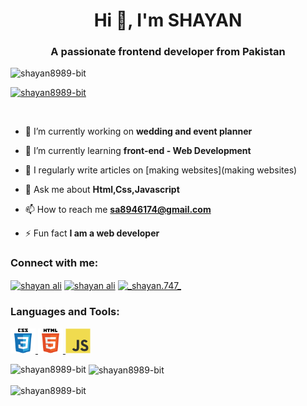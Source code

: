 <h1 align="center">Hi 👋, I'm SHAYAN</h1>
<h3 align="center">A passionate frontend developer from Pakistan</h3>

<p align="left"> <img src="https://komarev.com/ghpvc/?username=shayan8989-bit&label=Profile%20views&color=0e75b6&style=flat" alt="shayan8989-bit" /> </p>

<p align="left"> <a href="https://github.com/ryo-ma/github-profile-trophy"><img src="https://github-profile-trophy.vercel.app/?username=shayan8989-bit" alt="shayan8989-bit" /></a> </p>

<p align="left"> <a href="https://twitter.com/" target="blank"><img src="https://img.shields.io/twitter/follow/?logo=twitter&style=for-the-badge" alt="" /></a> </p>

- 🔭 I’m currently working on **wedding and event planner**

- 🌱 I’m currently learning **front-end - Web Development**

- 📝 I regularly write articles on [making websites](making websites)

- 💬 Ask me about **Html,Css,Javascript**

- 📫 How to reach me **sa8946174@gmail.com**

- ⚡ Fun fact **I am a web developer**

<h3 align="left">Connect with me:</h3>
<p align="left">
<a href="https://linkedin.com/in/shayan ali" target="blank"><img align="center" src="https://raw.githubusercontent.com/rahuldkjain/github-profile-readme-generator/master/src/images/icons/Social/linked-in-alt.svg" alt="shayan ali" height="30" width="40" /></a>
<a href="https://fb.com/shayan ali" target="blank"><img align="center" src="https://raw.githubusercontent.com/rahuldkjain/github-profile-readme-generator/master/src/images/icons/Social/facebook.svg" alt="shayan ali" height="30" width="40" /></a>
<a href="https://instagram.com/_shayan.747_" target="blank"><img align="center" src="https://raw.githubusercontent.com/rahuldkjain/github-profile-readme-generator/master/src/images/icons/Social/instagram.svg" alt="_shayan.747_" height="30" width="40" /></a>
</p>

<h3 align="left">Languages and Tools:</h3>
<p align="left"> <a href="https://www.w3schools.com/css/" target="_blank" rel="noreferrer"> <img src="https://raw.githubusercontent.com/devicons/devicon/master/icons/css3/css3-original-wordmark.svg" alt="css3" width="40" height="40"/> </a> <a href="https://www.w3.org/html/" target="_blank" rel="noreferrer"> <img src="https://raw.githubusercontent.com/devicons/devicon/master/icons/html5/html5-original-wordmark.svg" alt="html5" width="40" height="40"/> </a> <a href="https://developer.mozilla.org/en-US/docs/Web/JavaScript" target="_blank" rel="noreferrer"> <img src="https://raw.githubusercontent.com/devicons/devicon/master/icons/javascript/javascript-original.svg" alt="javascript" width="40" height="40"/> </a> </p>

<p><img align="left" src="https://github-readme-stats.vercel.app/api/top-langs?username=shayan8989-bit&show_icons=true&locale=en&layout=compact" alt="shayan8989-bit" /></p>

<p>&nbsp;<img align="center" src="https://github-readme-stats.vercel.app/api?username=shayan8989-bit&show_icons=true&locale=en" alt="shayan8989-bit" /></p>

<p><img align="center" src="https://github-readme-streak-stats.herokuapp.com/?user=shayan8989-bit&" alt="shayan8989-bit" /></p>
